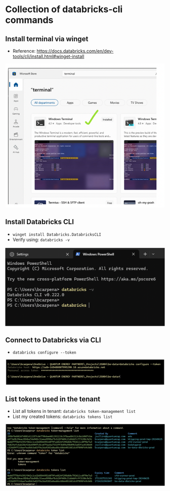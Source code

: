 # Collection of databricks-cli commands

## Install terminal via winget
- Reference: https://docs.databricks.com/en/dev-tools/cli/install.html#winget-install

![winget install](img/terminal-windows.png)

## Install Databricks CLI 
- `winget install Databricks.DatabricksCLI`
- Verify using: `databricks -v`

![version verify](img/dbricks-cli-version.png)

## Connect to Databricks via CLI
- `databricks configure --token`

![connect to cli via token](img/dbricks-connect-cli.png)

## List tokens used in the tenant
- List all tokens in tenant: `databricks token-management list`
- List my created tokens: `databricks tokens list`

![token mgmt](img/dbricks-token-mgmt.png)
